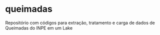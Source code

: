 # queimadas
Repositório com códigos para extração, tratamento e carga de dados de Queimadas do INPE em um Lake
